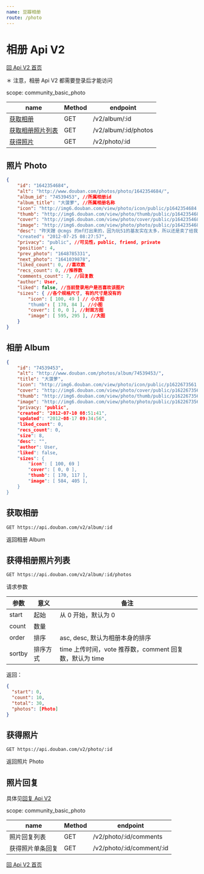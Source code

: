 ```yaml
---
name: 豆瓣相册
route: /photo
---
```


# 相册 Api V2

[回 Api V2 首页](readme.md)

＊ 注意，相册 Api V2 都需要登录后才能访问

scope: community_basic_photo

| name                            | Method | endpoint             |
| ------------------------------- | ------ | -------------------- |
| [获取相册](#get_album)          | GET    | /v2/album/:id        |
| [获取相册照片列表](#photo_list) | GET    | /v2/album/:id/photos |
| [获得照片](#get_photo)          | GET    | /v2/photo/:id        |

## 照片 Photo

```json
{
    "id": "1642354684",
    "alt": "http://www.douban.com/photos/photo/1642354684/",
    "album_id": "74539453", //所属相册id
    "album_title": "大菠萝", //所属相册名称
    "icon": "http://img6.douban.com/view/photo/icon/public/p1642354684.jpg",
    "thumb": "http://img6.douban.com/view/photo/thumb/public/p1642354684.jpg",
    "cover": "http://img6.douban.com/view/photo/cover/public/p1642354684.jpg",
    "image": "http://img6.douban.com/view/photo/photo/public/p1642354684.jpg",
    "desc": "昨天蹭 @cmgs 的mf打出来的，因为玩51的基友实在太多，所以还是卖了给我尼姑换武器吧 "，
    "created": "2012-07-25 08:27:57",
    "privacy": "public", //可见性，public, friend, private
    "position": 4,
    "prev_photo": "1648785331",
    "next_photo": "1641039878",
    "liked_count": 0, //喜欢数
    "recs_count": 0, //推荐数
    "comments_count": 7, //回复数
    "author": User,
    "liked": false, //当前登录用户是否喜欢该图片
    "sizes": { //各个规格尺寸, 有的尺寸是没有的
        "icon": [ 100, 49 ] // 小方图
        "thumb": [ 170, 84 ], //小图
        "cover": [ 0, 0 ], //封面方图
        "image": [ 595, 295 ], //大图
    }
}
```

## 相册 Album

```json
{
    "id": "74539453",
    "alt": "http://www.douban.com/photos/album/74539453/",
    "title": "大菠萝",
    "icon": "http://img6.douban.com/view/photo/icon/public/p1622673561.jpg",
    "cover": "http://img6.douban.com/view/photo/cover/public/p1622673561.jpg",
    "thumb": "http://img6.douban.com/view/photo/thumb/public/p1622673561.jpg",
    "image": "http://img6.douban.com/view/photo/photo/public/p1622673561.jpg",
    "privacy: "public",
    "created": "2012-07-10 08:51:41",
    "updated": "2012-08-17 09:34:56",
    "liked_count": 0,
    "recs_count": 0,
    "size": 8,
    "desc": "",
    "author": User,
    "liked": false,
    "sizes": {
        "icon": [ 100, 69 ]
        "cover": [ 0, 0 ],
        "thumb": [ 170, 117 ],
        "image": [ 584, 405 ],
    }
}
```

## 获取相册

```
GET https://api.douban.com/v2/album/:id
```

返回相册 Album

## 获得相册照片列表

```
GET https://api.douban.com/v2/album/:id/photos
```

请求参数

| 参数   | 意义     | 备注                                                    |
| ------ | -------- | ------------------------------------------------------- |
| start  | 起始     | 从 0 开始，默认为 0                                     |
| count  | 数量     |                                                         |
| order  | 排序     | asc, desc, 默认为相册本身的排序                         |
| sortby | 排序方式 | time 上传时间，vote 推荐数，comment 回复数，默认为 time |

返回：

```json
{
  "start": 0,
  "count": 10,
  "total": 30,
  "photos": [Photo]
}
```

## 获得照片

```
GET https://api.douban.com/v2/photo/:id
```

返回照片 Photo

## 照片回复

具体见[回复 Api V2](comment.md)

scope: community_basic_photo

| name             | Method | endpoint                  |
| ---------------- | ------ | ------------------------- |
| 照片回复列表     | GET    | /v2/photo/:id/comments    |
| 获得照片单条回复 | GET    | /v2/photo/:id/comment/:id |

[回 Api V2 首页](readme.md)
